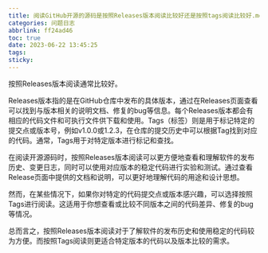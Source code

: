 ```yaml
---
title: 阅读GitHub开源的源码是按照Releases版本阅读比较好还是按照tags阅读比较好.md
categories: 问题日志
abbrlink: ff24ad46
toc: true
date: 2023-06-22 13:45:25
tags:
sticky:
---
```


按照Releases版本阅读通常比较好。

<!-- more -->

Releases版本指的是在GitHub仓库中发布的具体版本，通过在Releases页面查看可以找到与版本相关的说明文档、修复的bug等信息。每个Releases版本都会有相应的代码文件和可执行文件供下载和使用。Tags（标签）则是用于标记特定的提交点或版本号，例如v1.0.0或1.2.3，在仓库的提交历史中可以根据Tag找到对应的代码。通常，Tags用于对特定版本进行标记和查找。



在阅读开源源码时，按照Releases版本阅读可以更方便地查看和理解软件的发布历史、变更日志，同时可以使用对应版本的稳定代码进行实验和测试。通过查看Release页面中提供的文档和说明，可以更好地理解代码的用途和设计思想。

然而，在某些情况下，如果你对特定的代码提交点或版本感兴趣，可以选择按照Tags进行阅读。这适用于你想查看或比较不同版本之间的代码差异、修复的bug等情况。

总而言之，按照Releases版本阅读对于了解软件的发布历史和使用稳定的代码较为方便。而按照Tags阅读则更适合特定版本的代码以及版本比较的需求。

